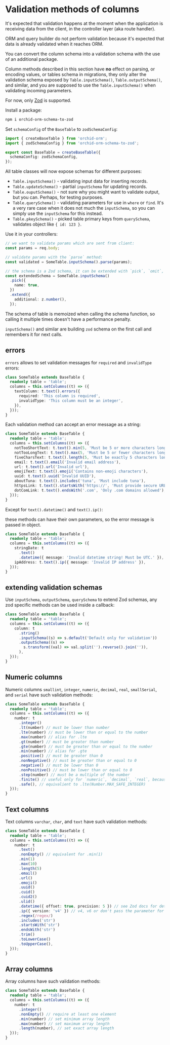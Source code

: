 # Validation methods of columns

It's expected that validation happens at the moment when the application is receiving data from the client, in the controller layer (aka route handler).

ORM and query builder do not perform validation because it's expected that data is already validated when it reaches ORM.

You can convert the column schema into a validation schema with the use of an additional package.

Column methods described in this section have **no** effect on parsing, or encoding values, or tables schema in migrations,
they only alter the validation schema exposed by `Table.inputSchema()`, `Table.outputSchema()`, and similar,
and you are supposed to use the `Table.inputSchema()` when validating incoming parameters.

For now, only [Zod](https://github.com/colinhacks/zod) is supported.

Install a package:

```sh
npm i orchid-orm-schema-to-zod
```

Set `schemaConfig` of the `BaseTable` to `zodSchemaConfig`:

```ts
import { createBaseTable } from 'orchid-orm';
import { zodSchemaConfig } from 'orchid-orm-schema-to-zod';

export const BaseTable = createBaseTable({
  schemaConfig: zodSchemaConfig,
});
```

All table classes will now expose schemas for different purposes:

- `Table.inputSchema()` - validating input data for inserting records.
- `Table.updateSchema()` - partial `inputSchema` for updating records.
- `Table.ouputSchema()` - not sure why you might want to validate output, but you can. Perhaps, for testing purposes.
- `Table.querySchema()` - validating parameters for use in `where` or `find`. It's a very rare case when it does not much the `inputSchema`, so you can simply use the `inputSchema` for this instead.
- `Table.pkeySchema()` - picked table primary keys from `querySchema`, validates object like `{ id: 123 }`.

Use it in your controllers:

```ts
// we want to validate params which are sent from client:
const params = req.body;

// validate params with the `parse` method:
const validated = SomeTable.inputSchema().parse(params);

// the schema is a Zod schema, it can be extended with `pick`, `omit`, `and`, `merge`, `extend` and other methods:
const extendedSchema = SomeTable.inputSchema()
  .pick({
    name: true,
  })
  .extend({
    additional: z.number(),
  });
```

The schema of table is memoized when calling the schema function, so calling it multiple times doesn't have a performance penalty.

`inputSchema()` and similar are building `zod` schema on the first call and remembers it for next calls.

## errors

`errors` allows to set validation messages for `required` and `invalidType` errors:

```ts
class SomeTable extends BaseTable {
  readonly table = 'table';
  columns = this.setColumns((t) => ({
    textColumn: t.text().errors({
      required: 'This column is required',
      invalidType: 'This column must be an integer',
    }),
  }));
}
```

Each validation method can accept an error message as a string:

```ts
class SomeTable extends BaseTable {
  readonly table = 'table';
  columns = this.setColumns((t) => ({
    notTooShortText: t.text().min(5, 'Must be 5 or more characters long'),
    notTooLongText: t.text().max(5, 'Must be 5 or fewer characters long'),
    fiveCharsText: t.text().length(5, 'Must be exactly 5 characters long'),
    email: t.text().email('Invalid email address'),
    url: t.text().url('Invalid url'),
    emojiText: t.text().emoji('Contains non-emoji characters'),
    uuid: t.text().uuid('Invalid UUID'),
    aboutTuna: t.text().includes('tuna', 'Must include tuna'),
    httpsLink: t.text().startsWith('https://', 'Must provide secure URL'),
    dotComLink: t.text().endsWith('.com', 'Only .com domains allowed'),
  }));
}
```

Except for `text().datetime()` and `text().ip()`:

these methods can have their own parameters, so the error message is passed in object.

```ts
class SomeTable extends BaseTable {
  readonly table = 'table';
  columns = this.setColumns((t) => ({
    stringDate: t
      .text()
      .datetime({ message: 'Invalid datetime string! Must be UTC.' }),
    ipAddress: t.text().ip({ message: 'Invalid IP address' }),
  }));
}
```

## extending validation schemas

Use `inputSchema`, `outputSchema`, `querySchema` to extend Zod schemas, any zod specific methods can be used inside a callback:

```ts
class SomeTable extends BaseTable {
  readonly table = 'table';
  columns = this.setColumns((t) => ({
    column: t
      .string()
      .inputSchema((s) => s.default('Default only for validation'))
      .outputSchema((s) =>
        s.transform((val) => val.split('').reverse().join('')),
      ),
  }));
}
```

## Numeric columns

Numeric columns `smallint`, `integer`, `numeric`, `decimal`, `real`, `smallSerial`, and `serial` have such validation methods:

```ts
class SomeTable extends BaseTable {
  readonly table = 'table';
  columns = this.setColumns((t) => ({
    number: t
      .integer()
      .lt(number) // must be lower than number
      .lte(number) // must be lower than or equal to the number
      .max(number) // alias for .lte
      .gt(number) // must be greater than number
      .gte(number) // must be greater than or equal to the number
      .min(number) // alias for .gte
      .positive() // must be greater than 0
      .nonNegative() // must be greater than or equal to 0
      .negative() // must be lower than 0
      .nonPositive() // must be lower than or equal to 0
      .step(number) // must be a multiple of the number
      .finite() // useful only for `numeric`, `decimal`, `real`, because Infinity won't pass integer check
      .safe(), // equivalient to .lte(Number.MAX_SAFE_INTEGER)
  }));
}
```

## Text columns

Text columns `varchar`, `char`, and `text` have such validation methods:

```ts
class SomeTable extends BaseTable {
  readonly table = 'table';
  columns = this.setColumns((t) => ({
    number: t
      .text()
      .nonEmpty() // equivalent for .min(1)
      .min(1)
      .max(10)
      .length(5)
      .email()
      .url()
      .emoji()
      .uuid()
      .cuid()
      .cuid2()
      .ulid()
      .datetime({ offset: true, precision: 5 }) // see Zod docs for details
      .ip({ version: 'v4' }) // v4, v6 or don't pass the parameter for both
      .regex(/regex/)
      .includes('str')
      .startsWith('str')
      .endsWith('str')
      .trim()
      .toLowerCase()
      .toUpperCase(),
  }));
}
```

## Array columns

Array columns have such validation methods:

```ts
class SomeTable extends BaseTable {
  readonly table = 'table';
  columns = this.setColumns((t) => ({
    number: t
      .integer()
      .nonEmpty() // require at least one element
      .min(number) // set minimum array length
      .max(number) // set maximum array length
      .length(number), // set exact array length
  }));
}
```
